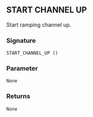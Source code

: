 ## START CHANNEL UP

Start ramping channel up.


### Signature

`START_CHANNEL_UP ()`


### Parameter

`None`


### Returns

`None`